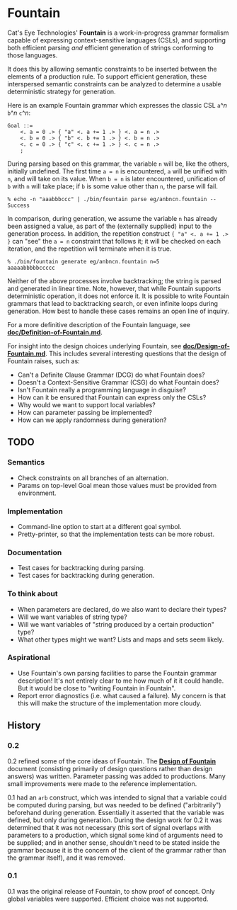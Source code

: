 Fountain
========

Cat's Eye Technologies' **Fountain** is a work-in-progress grammar formalism
capable of expressing context-sensitive languages (CSLs), and supporting both
efficient parsing _and_ efficient generation of strings conforming to those
languages.

It does this by allowing semantic constraints to be inserted between the
elements of a production rule.  To support efficient generation, these
interspersed semantic constraints can be analyzed to determine a usable
deterministic strategy for generation.

Here is an example Fountain grammar which expresses the classic CSL
`a`^_n_ `b`^_n_ `c`^_n_:

    Goal ::=
        <. a = 0 .> { "a" <. a += 1 .> } <. a = n .>
        <. b = 0 .> { "b" <. b += 1 .> } <. b = n .>
        <. c = 0 .> { "c" <. c += 1 .> } <. c = n .>
        ;

During parsing based on this grammar, the variable `n` will be,
like the others, initially undefined.  The first time `a = n` is
encountered, `a` will be unified with `n`, and will take on its
value.  When `b = n` is later encountered, unification of `b`
with `n` will take place; if `b` is some value other than `n`,
the parse will fail.

    % echo -n "aaabbbccc" | ./bin/fountain parse eg/anbncn.fountain --
    Success

In comparison, during generation, we assume the variable `n` has
already been assigned a value, as part of the (externally supplied)
input to the generation process.
In addition, the repetition construct `{ "a" <. a += 1 .> }` can "see"
the `a = n` constraint that follows it; it will be checked on each
iteration, and the repetition will terminate when it is true.

    % ./bin/fountain generate eg/anbncn.fountain n=5
    aaaaabbbbbccccc

Neither of the above processes involve backtracking; the string
is parsed and generated in linear time.  Note, however, that while
Fountain supports deterministic operation, it does not enforce it.
It is possible to write Fountain grammars that lead to backtracking
search, or even infinite loops during generation.  How best to handle
these cases remains an open line of inquiry.

For a more definitive description of the Fountain language, see
 **[doc/Definition-of-Fountain.md](doc/Definition-of-Fountain.md)**.

For insight into the design choices underlying Fountain, see
**[doc/Design-of-Fountain.md](doc/Design-of-Fountain.md)**.  This includes
several interesting questions that the design of Fountain raises, such as:

*   Can't a Definite Clause Grammar (DCG) do what Fountain does?
*   Doesn't a Context-Sensitive Grammar (CSG) do what Fountain does?
*   Isn't Fountain really a programming language in disguise?
*   How can it be ensured that Fountain can express only the CSLs?
*   Why would we want to support local variables?
*   How can parameter passing be implemented?
*   How can we apply randomness during generation?

TODO
----

### Semantics

*   Check constraints on all branches of an alternation.
*   Params on top-level Goal mean those values must be provided from environment.

### Implementation

*   Command-line option to start at a different goal symbol.
*   Pretty-printer, so that the implementation tests can be more robust.

### Documentation

*   Test cases for backtracking during parsing.
*   Test cases for backtracking during generation.

### To think about

*   When parameters are declared, do we also want to declare their types?
*   Will we want variables of string type?
*   Will we want variables of "string produced by a certain production" type?
*   What other types might we want?  Lists and maps and sets seem likely.

### Aspirational

*   Use Fountain's own parsing facilities to parse the Fountain
    grammar description!  It's not entirely clear to me how much
    of it it could handle.  But it would be close to "writing
    Fountain in Fountain".
*   Report error diagnostics (i.e. what caused a failure).  My
    concern is that this will make the structure of the
    implementation more cloudy.

History
-------

### 0.2

0.2 refined some of the core ideas of Fountain.  The
**[Design of Fountain](doc/Design-of-Fountain.md)**
document (consisting primarily of design questions rather
than design answers) was written.  Parameter passing was added to
productions.  Many small improvements were made to the
reference implementation.

0.1 had an `arb` construct, which was intended to signal that
a variable could be computed during parsing, but was needed to
be defined ("arbitrarily") beforehand during generation.  Essentially
it asserted that the variable was defined, but only during generation.
During the design work for 0.2 it was determined that it was not
necessary (this sort of signal overlaps with parameters to a
production, which signal some kind of arguments need to be supplied;
and in another sense, shouldn't need to be stated inside the grammar
because it is the concern of the client of the grammar rather than
the grammar itself), and it was removed.

### 0.1

0.1 was the original release of Fountain, to show proof of concept.
Only global variables were supported.  Efficient choice was not
supported.
